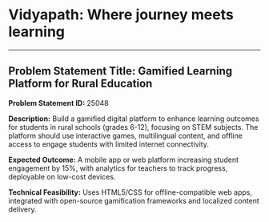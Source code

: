 # Vidyapath: Where journey meets learning
---
## Problem Statement Title: Gamified Learning Platform for Rural Education

<b>Problem Statement ID:</b> 25048

<b>Description:</b>
Build a gamified digital platform to enhance learning outcomes for students in rural schools (grades 6-12), focusing on STEM subjects. The platform should use interactive games, multilingual content, and offline access to engage students with limited internet connectivity.

<b>Expected Outcome:</b>
A mobile app or web platform increasing student engagement by 15%, with analytics for teachers to track progress, deployable on low-cost devices.

<b>Technical Feasibility:</b>
Uses HTML5/CSS for offline-compatible web apps, integrated with open-source gamification frameworks and localized content delivery.